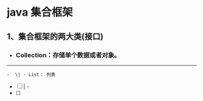 # **java 集合框架**

## 1、集合框架的两大类\(接口\)

* ### Collection：存储单个数据或者对象。

---

    -  \| - List： 列表
* [ ] \| - 
* [ ] 


